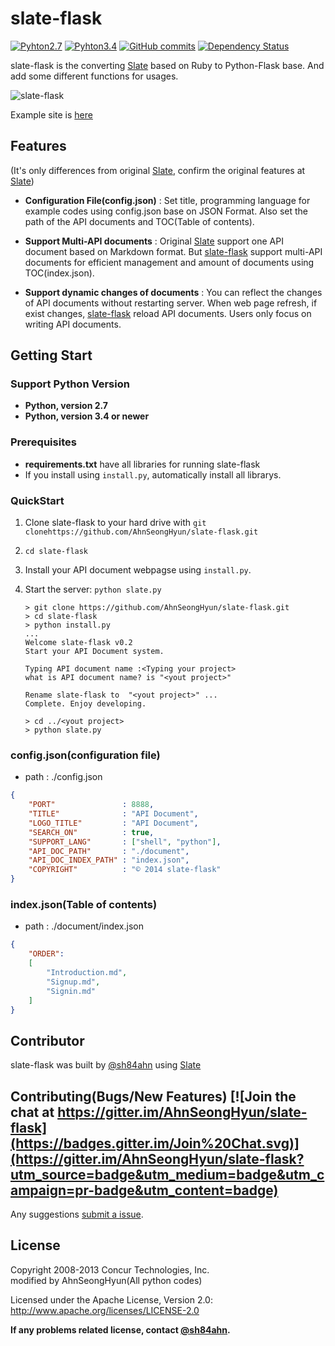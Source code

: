 slate-flask 
========
 
[![Pyhton2.7](https://img.shields.io/badge/python-2.7-brightgreen.svg)](https://github.com/AhnSeongHyun/slate-flask)  [![Pyhton3.4](https://img.shields.io/badge/python-3.4-red.svg)](https://github.com/AhnSeongHyun/slate-flask) [![GitHub commits](https://img.shields.io/github/commits-since/AhnSeongHyun/slate-flask/v0.2.svg)](https://github.com/AhnSeongHyun/slate-flask) [![Dependency Status](https://gemnasium.com/AhnSeongHyun/slate-flask.svg)](https://gemnasium.com/AhnSeongHyun/slate-flask) 



  
slate-flask is the converting [Slate](http://tripit.github.io/slate) based on Ruby to Python-Flask base. And add some different functions for usages. 
  
![slate-flask](https://farm9.staticflickr.com/8562/15916154516_b5aacc6790_c.jpg) 
 
Example site is [here](http://ash84.net:8888)


Features
------------
(It's only differences from original [Slate](http://tripit.github.io/slate), confirm the original features at [Slate](http://tripit.github.io/slate))


- **Configuration File(config.json)**
: Set title, programming language for example codes using config.json base on JSON Format. Also set the path of the API documents and TOC(Table of contents).

- **Support Multi-API documents**
: Original [Slate](http://tripit.github.io/slate) support one API document based on Markdown format. But [slate-flask](https://github.com/AhnSeongHyun/slate-flask) support multi-API documents for efficient management and amount of documents using TOC(index.json).

- **Support dynamic changes of documents**
: You can reflect the changes of API documents without restarting server. When web page refresh, if exist changes, [slate-flask](https://github.com/AhnSeongHyun/slate-flask) reload API documents. Users only focus on writing API documents.
 

Getting Start
------------------------------

### Support Python Version 
  - **Python, version 2.7**
  - **Python, version 3.4 or newer**

### Prerequisites
 
 - **requirements.txt** have all libraries for running slate-flask
 - If you install using `install.py`, automatically install all librarys. 

### QuickStart 

 1. Clone slate-flask to your hard drive with `git clonehttps://github.com/AhnSeongHyun/slate-flask.git`
 2. `cd slate-flask`
 4. Install your API document webpagse using `install.py`. 
 5. Start the server: `python slate.py`

    ```shell
    > git clone https://github.com/AhnSeongHyun/slate-flask.git
    > cd slate-flask 
    > python install.py 
    ...
    Welcome slate-flask v0.2
    Start your API Document system.
    
    Typing API document name :<Typing your project>
    what is API document name? is "<yout project>"
    
    Rename slate-flask to  "<yout project>" ...
    Complete. Enjoy developing.
    
    > cd ../<yout project>
    > python slate.py 
    ```

### config.json(configuration file)
- path : ./config.json
```json
{
    "PORT"               : 8888,
    "TITLE"              : "API Document", 
    "LOGO_TITLE"         : "API Document",
    "SEARCH_ON"          : true, 
    "SUPPORT_LANG"       : ["shell", "python"],
    "API_DOC_PATH"       : "./document",
    "API_DOC_INDEX_PATH" : "index.json",
    "COPYRIGHT"          : "© 2014 slate-flask"
}
```

### index.json(Table of contents)
- path : ./document/index.json
```json
{
    "ORDER":
    [
        "Introduction.md",
        "Signup.md",
        "Signin.md"
    ]
}
```

Contributor
--------------------
slate-flask was built by [@sh84ahn](https://twitter.com/sh84ahn) using [Slate](http://tripit.github.io/slate)

Contributing(Bugs/New Features) [![Join the chat at https://gitter.im/AhnSeongHyun/slate-flask](https://badges.gitter.im/Join%20Chat.svg)](https://gitter.im/AhnSeongHyun/slate-flask?utm_source=badge&utm_medium=badge&utm_campaign=pr-badge&utm_content=badge)
--------------------
Any suggestions [submit a issue](https://github.com/AhnSeongHyun/slate-flask/issues). 

License
--------------------
Copyright 2008-2013 Concur Technologies, Inc.  
modified by AhnSeongHyun(All python codes)

Licensed under the Apache License, Version 2.0: http://www.apache.org/licenses/LICENSE-2.0


**If any problems related license, contact [@sh84ahn](https://twitter.com/sh84ahn).**

